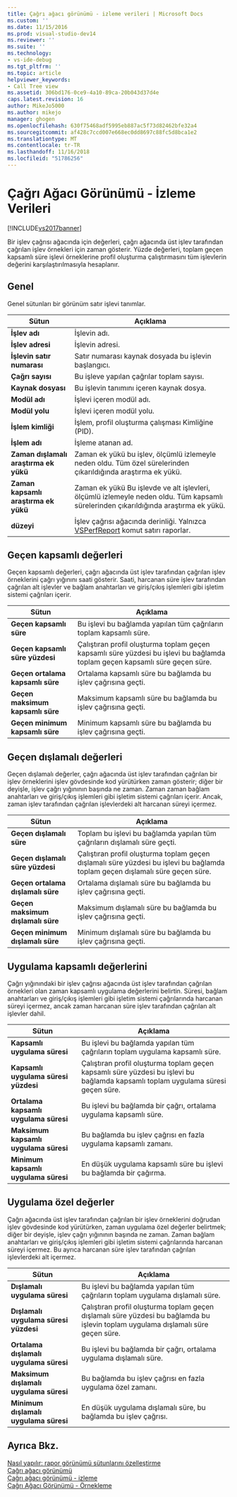 ```yaml
---
title: Çağrı ağacı görünümü - izleme verileri | Microsoft Docs
ms.custom: ''
ms.date: 11/15/2016
ms.prod: visual-studio-dev14
ms.reviewer: ''
ms.suite: ''
ms.technology:
- vs-ide-debug
ms.tgt_pltfrm: ''
ms.topic: article
helpviewer_keywords:
- Call Tree view
ms.assetid: 306bd176-0ce9-4a10-89ca-20b043d37d4e
caps.latest.revision: 16
author: MikeJo5000
ms.author: mikejo
manager: ghogen
ms.openlocfilehash: 630f75468adf5995eb887ac5f73d82462bfe32a4
ms.sourcegitcommit: af428c7ccd007e668ec0dd8697c88fc5d8bca1e2
ms.translationtype: MT
ms.contentlocale: tr-TR
ms.lasthandoff: 11/16/2018
ms.locfileid: "51786256"
---
```

# <a name="call-tree-view---instrumentation-data"></a>Çağrı Ağacı Görünümü - İzleme Verileri
[!INCLUDE[vs2017banner](../includes/vs2017banner.md)]

Bir işlev çağrısı ağacında için değerleri, çağrı ağacında üst işlev tarafından çağrılan işlev örnekleri için zaman gösterir. Yüzde değerleri, toplam geçen kapsamlı süre işlevi örneklerine profil oluşturma çalıştırmasını tüm işlevlerin değerini karşılaştırılmasıyla hesaplanır.  
  
## <a name="general"></a>Genel  
 Genel sütunları bir görünüm satır işlevi tanımlar.  
  
|Sütun|Açıklama|  
|------------|-----------------|  
|**İşlev adı**|İşlevin adı.|  
|**İşlev adresi**|İşlevin adresi.|  
|**İşlevin satır numarası**|Satır numarası kaynak dosyada bu işlevin başlangıcı.|  
|**Çağrı sayısı**|Bu işleve yapılan çağrılar toplam sayısı.|  
|**Kaynak dosyası**|Bu işlevin tanımını içeren kaynak dosya.|  
|**Modül adı**|İşlevi içeren modül adı.|  
|**Modül yolu**|İşlevi içeren modül yolu.|  
|**İşlem kimliği**|İşlem, profil oluşturma çalışması Kimliğine (PID).|  
|**İşlem adı**|İşleme atanan ad.|  
|**Zaman dışlamalı araştırma ek yükü**|Zaman ek yükü bu işlev, ölçümlü izlemeyle neden oldu. Tüm özel sürelerinden çıkarıldığında araştırma ek yükü.|  
|**Zaman kapsamlı araştırma ek yükü**|Zaman ek yükü Bu işlevde ve alt işlevleri, ölçümlü izlemeyle neden oldu. Tüm kapsamlı sürelerinden çıkarıldığında araştırma ek yükü.|  
|**düzeyi**|İşlev çağrısı ağacında derinliği. Yalnızca [VSPerfReport](../profiling/vsperfreport.md) komut satırı raporlar.|  
  
## <a name="elapsed-inclusive-values"></a>Geçen kapsamlı değerleri  
 Geçen kapsamlı değerleri, çağrı ağacında üst işlev tarafından çağrılan işlev örneklerini çağrı yığınını saati gösterir. Saati, harcanan süre işlev tarafından çağrılan alt işlevler ve bağlam anahtarları ve giriş/çıkış işlemleri gibi işletim sistemi çağrıları içerir.  
  
|Sütun|Açıklama|  
|------------|-----------------|  
|**Geçen kapsamlı süre**|Bu işlevi bu bağlamda yapılan tüm çağrıların toplam kapsamlı süre.|  
|**Geçen kapsamlı süre yüzdesi**|Çalıştıran profil oluşturma toplam geçen kapsamlı süre yüzdesi bu işlevi bu bağlamda toplam geçen kapsamlı süre geçen süre.|  
|**Geçen ortalama kapsamlı süre**|Ortalama kapsamlı süre bu bağlamda bu işlev çağrısına geçti.|  
|**Geçen maksimum kapsamlı süre**|Maksimum kapsamlı süre bu bağlamda bu işlev çağrısına geçti.|  
|**Geçen minimum kapsamlı süre**|Minimum kapsamlı süre bu bağlamda bu işlev çağrısına geçti.|  
  
## <a name="elapsed-exclusive-values"></a>Geçen dışlamalı değerleri  
 Geçen dışlamalı değerler, çağrı ağacında üst işlev tarafından çağrılan bir işlev örneklerini işlev gövdesinde kod yürütürken zaman gösterir; diğer bir deyişle, işlev çağrı yığınının başında ne zaman. Zaman zaman bağlam anahtarları ve giriş/çıkış işlemleri gibi işletim sistemi çağrıları içerir. Ancak, zaman işlev tarafından çağrılan işlevlerdeki alt harcanan süreyi içermez.  
  
|Sütun|Açıklama|  
|------------|-----------------|  
|**Geçen dışlamalı süre**|Toplam bu işlevi bu bağlamda yapılan tüm çağrıların dışlamalı süre geçti.|  
|**Geçen dışlamalı süre yüzdesi**|Çalıştıran profil oluşturma toplam geçen dışlamalı süre yüzdesi bu işlevi bu bağlamda toplam geçen dışlamalı süre geçen süre.|  
|**Geçen ortalama dışlamalı süre**|Ortalama dışlamalı süre bu bağlamda bu işlev çağrısına geçti.|  
|**Geçen maksimum dışlamalı süre**|Maksimum dışlamalı süre bu bağlamda bu işlev çağrısına geçti.|  
|**Geçen minimum dışlamalı süre**|Minimum dışlamalı süre bu bağlamda bu işlev çağrısına geçti.|  
  
## <a name="application-inclusive-values"></a>Uygulama kapsamlı değerlerini  
 Çağrı yığınındaki bir işlev çağrısı ağacında üst işlev tarafından çağrılan örnekleri olan zaman kapsamlı uygulama değerlerini belirtin. Süresi, bağlam anahtarları ve giriş/çıkış işlemleri gibi işletim sistemi çağrılarında harcanan süreyi içermez, ancak zaman harcanan süre işlev tarafından çağrılan alt işlevler dahil.  
  
|Sütun|Açıklama|  
|------------|-----------------|  
|**Kapsamlı uygulama süresi**|Bu işlevi bu bağlamda yapılan tüm çağrıların toplam uygulama kapsamlı süre.|  
|**Kapsamlı uygulama süresi yüzdesi**|Çalıştıran profil oluşturma toplam geçen kapsamlı süre yüzdesi bu işlevi bu bağlamda kapsamlı toplam uygulama süresi geçen süre.|  
|**Ortalama kapsamlı uygulama süresi**|Bu işlevi bu bağlamda bir çağrı, ortalama uygulama kapsamlı süre.|  
|**Maksimum kapsamlı uygulama süresi**|Bu bağlamda bu işlev çağrısı en fazla uygulama kapsamlı zamanı.|  
|**Minimum kapsamlı uygulama süresi**|En düşük uygulama kapsamlı süre bu işlevi bu bağlamda bir çağırma.|  
  
## <a name="application-exclusive-values"></a>Uygulama özel değerler  
 Çağrı ağacında üst işlev tarafından çağrılan bir işlev örneklerini doğrudan işlev gövdesinde kod yürütürken, zaman uygulama özel değerler belirtmek; diğer bir deyişle, işlev çağrı yığınının başında ne zaman. Zaman bağlam anahtarları ve giriş/çıkış işlemleri gibi işletim sistemi çağrılarında harcanan süreyi içermez. Bu ayrıca harcanan süre işlev tarafından çağrılan işlevlerdeki alt içermez.  
  
|Sütun|Açıklama|  
|------------|-----------------|  
|**Dışlamalı uygulama süresi**|Bu işlevi bu bağlamda yapılan tüm çağrıların toplam uygulama dışlamalı süre.|  
|**Dışlamalı uygulama süresi yüzdesi**|Çalıştıran profil oluşturma toplam geçen dışlamalı süre yüzdesi bu bağlamda bu işlevin toplam uygulama dışlamalı süre geçen süre.|  
|**Ortalama dışlamalı uygulama süresi**|Bu işlevi bu bağlamda bir çağrı, ortalama uygulama dışlamalı süre.|  
|**Maksimum dışlamalı uygulama süresi**|Bu bağlamda bu işlev çağrısı en fazla uygulama özel zamanı.|  
|**Minimum dışlamalı uygulama süresi**|En düşük uygulama dışlamalı süre, bu bağlamda bu işlev çağrısı.|  
  
## <a name="see-also"></a>Ayrıca Bkz.  
 [Nasıl yapılır: rapor görünümü sütunlarını özelleştirme](../profiling/how-to-customize-report-view-columns.md)   
 [Çağrı ağacı görünümü](../profiling/call-tree-view-sampling-data.md)   
 [Çağrı ağacı görünümü - izleme](../profiling/call-tree-view-dotnet-memory-instrumentation-data.md)   
 [Çağrı Ağacı Görünümü - Örnekleme](../profiling/call-tree-view-dotnet-memory-sampling-data.md)



